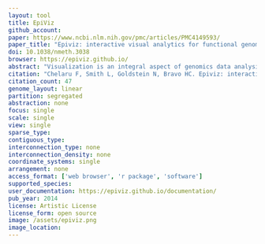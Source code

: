 ```yaml
---
layout: tool 
title: EpiViz
github_account: 
paper: https://www.ncbi.nlm.nih.gov/pmc/articles/PMC4149593/
paper_title: "Epiviz: interactive visual analytics for functional genomics data"
doi: 10.1038/nmeth.3038
browser: https://epiviz.github.io/
abstract: "Visualization is an integral aspect of genomics data analysis where the output of procedures performed in computing environments like Bioconductor is often visualized. Algorithmic-statistical analysis and interactive visualization are usually disjoint but are most effective when used iteratively. We introduce tools that provide this tight-knit integration: Epiviz (http://epiviz.cbcb.umd.edu), a web-based genome browser, and the Epivizr Bioconductor package allowing interactive, extensible and reproducible visualization within a state-of-the-art data analysis platform."
citation: "Chelaru F, Smith L, Goldstein N, Bravo HC. Epiviz: interactive visual analytics for functional genomics data. Nat Methods. nature.com; 2014;11: 938–940."
citation_count: 47
genome_layout: linear
partition: segregated
abstraction: none
focus: single
scale: single
view: single
sparse_type: 
contiguous_type: 
interconnection_type: none
interconnection_density: none
coordinate_systems: single
arrangement: none
access_format: ['web browser', 'r package', 'software']
supported_species: 
user_documentation: https://epiviz.github.io/documentation/
pub_year: 2014
license: Artistic License
license_form: open source
image: /assets/epiviz.png
image_location: 
---
```

